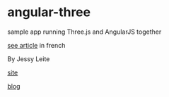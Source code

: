 angular-three
=============

sample app running Three.js and AngularJS together

[see article](http://jessyleite.fr/blog/three-js-dans-une-application-angularjs/) 
in french

By Jessy Leite

[site](http://jessyleite.fr)

[blog](http://jessyleite.fr/blog)
